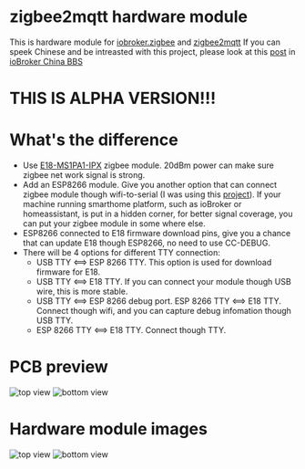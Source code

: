 # zigbee2mqtt hardware module

This is hardware module for [iobroker.zigbee](https://github.com/ioBroker/ioBroker.zigbee) and [zigbee2mqtt](https://github.com/Koenkk/zigbee2mqtt)
If you can speek Chinese and be intreasted with this project, please look at this [post](https://bbs.iobroker.cn/thread-361-1-1.html) in [ioBroker China BBS](https://bbs.iobroker.cn/)

# **THIS IS ALPHA VERSION!!!**

# What's the difference

- Use [E18-MS1PA1-IPX](http://www.ebyte.com/en/product-view-news.aspx?id=123) zigbee module. 20dBm power can make sure zigbee net work signal is strong.
- Add an ESP8266 module. Give you another option that can connect zigbee module though wifi-to-serial (I was using this [project](https://github.com/smarthomefans/ESP32-Serial-Bridge)). 
If your machine running smarthome platform, such as ioBroker or homeassistant, is put in a hidden corner, for better signal coverage, you can put your zigbee module in some where else.
- ESP8266 connected to E18 firmware download pins, give you a chance that can update E18 though ESP8266, no need to use CC-DEBUG.
- There will be 4 options for different TTY connection:
  - USB TTY <==> ESP 8266 TTY. This option is used for download firmware for E18.
  - USB TTY <==> E18 TTY. If you can connect your module though USB wire, this is more stable.
  - USB TTY <==> ESP 8266 debug port. ESP 8266 TTY <==> E18 TTY. Connect though wifi, and you can capture debug infomation though USB TTY.
  - ESP 8266 TTY <==> E18 TTY. Connect though TTY.

# PCB preview

![top view](https://github.com/smarthomefans/z2m_partner/blob/master/images/top_view.png)
![bottom view](https://github.com/smarthomefans/z2m_partner/blob/master/images/bottom_view.png)

# Hardware module images

![top view](https://github.com/smarthomefans/z2m_partner/blob/master/images/front_hw.png)
![bottom view](https://github.com/smarthomefans/z2m_partner/blob/master/images/back_hw.png)
